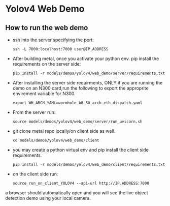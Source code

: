# Yolov4 Web Demo

## How to run the web demo

- ssh into the server specifying the port:
  ```
  ssh -L 7000:localhost:7000 user@IP.ADDRESS
  ```

- After building metal, once you activate your python env. pip install the requirements on the server side:
  ```
  pip install -r models/demos/yolov4/web_demo/server/requirements.txt
  ```

- After installing the server side requirments, ONLY if you are running the demo on an N300 card,run the following to export the approprite envirement variable for N300.
  ```
  export WH_ARCH_YAML=wormhole_b0_80_arch_eth_dispatch.yaml
  ```

- From the server run:
  ```
  source models/demos/yolov4/web_demo/server/run_uvicorn.sh
  ```

- git clone metal repo locally/on client side as well.
  ```
  cd models/demos/yolov4/web_demo/client
  ```
- you may create a python virtual env and pip install the client side requirements.

  ```
  pip install -r models/demos/yolov4/web_demo/client/requirements.txt
  ```
- on the client side run:
  ```
  source run_on_client_YOLOV4 --api-url http://IP.ADDRESS:7000
  ```
a browser should automatically open and you will see the live object detection demo using your local camera.
